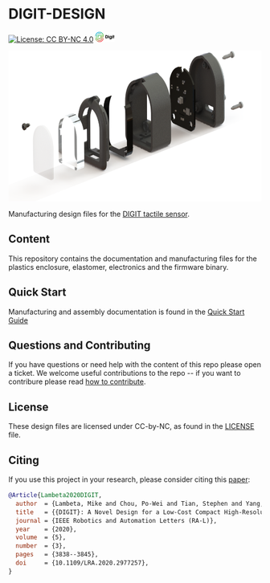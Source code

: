 # DIGIT-DESIGN

[![License: CC BY-NC 4.0](https://img.shields.io/badge/License-CC%20BY--NC%204.0-lightgrey.svg)](LICENSE)
<a href="https://digit.ml/">
<img height="20" src="/docs/digit-logo.svg" alt="DIGIT-logo" />
</a>

<img height="300" src="/docs/digit-render.png" alt="DIGIT-render" class="center"/>

Manufacturing design files for the [DIGIT tactile sensor](https://digit.ml).


## Content

This repository contains the documentation and manufacturing files for the plastics enclosure, elastomer, electronics and the firmware binary.

## Quick Start

Manufacturing and assembly documentation is found in the [Quick Start Guide](DIGIT_Quick_Start_Guide.pdf)

## Questions and Contributing

If you have questions or need help with the content of this repo please open a ticket.
We welcome useful contributions to the repo -- if you want to contribure please read [how to contribute](CONTRIBUTING).

## License
These design files are licensed under CC-by-NC, as found in the [LICENSE](LICENSE) file.

## Citing
If you use this project in your research, please consider citing this [paper](https://arxiv.org/abs/2005.14679):

```BibTeX
@Article{Lambeta2020DIGIT,
  author  = {Lambeta, Mike and Chou, Po-Wei and Tian, Stephen and Yang, Brian and Maloon, Benjamin and Victoria Rose Most and Stroud, Dave and Santos, Raymond and Byagowi, Ahmad and Kammerer, Gregg and Jayaraman, Dinesh and Calandra, Roberto},
  title   = {{DIGIT}: A Novel Design for a Low-Cost Compact High-Resolution Tactile Sensor with Application to In-Hand Manipulation},
  journal = {IEEE Robotics and Automation Letters (RA-L)},
  year    = {2020},
  volume  = {5},
  number  = {3},
  pages   = {3838--3845},
  doi     = {10.1109/LRA.2020.2977257},
}
```
